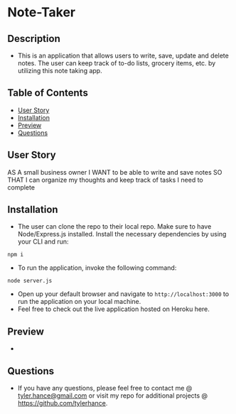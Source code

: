 # Note-Taker

## Description 

* This is an application that allows users to write, save, update and delete notes. The user can keep track of to-do lists, grocery items, etc. by utilizing this 
note taking app. 

## Table of Contents

* [User Story](#userstory)
* [Installation](#installation)
* [Preview](#preview)
* [Questions](#questions)

## User Story
AS A small business owner
I WANT to be able to write and save notes
SO THAT I can organize my thoughts and keep track of tasks I need to complete

## Installation
* The user can clone the repo to their local repo. Make sure to have Node/Express.js installed. Install the necessary dependencies by using your CLI and run:
```
npm i
```
* To run the application, invoke the following command:
```
node server.js
```
* Open up your default browser and navigate to `http://localhost:3000` to run the application on your local machine.
* Feel free to check out the live application hosted on Heroku here.

## Preview

* 

## Questions

* If you have any questions, please feel free to contact me @ tyler.hance@gmail.com or visit my repo for additional projects @ https://github.com/tylerhance.